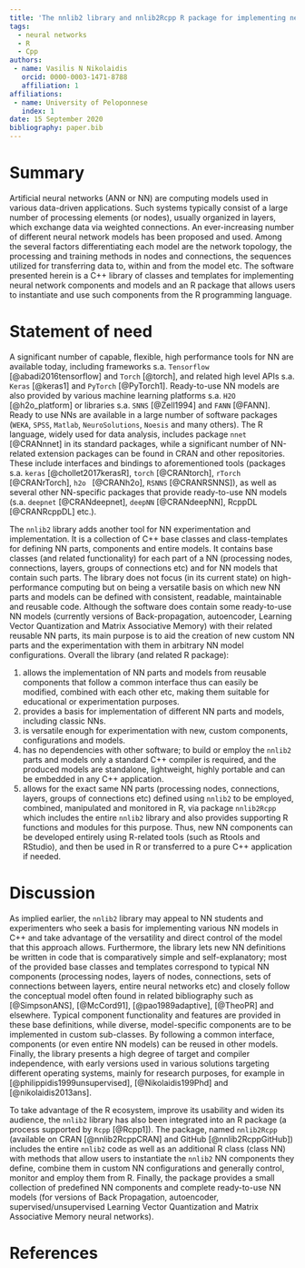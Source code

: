```yaml
---
title: 'The nnlib2 library and nnlib2Rcpp R package for implementing neural networks'
tags:
  - neural networks
  - R
  - Cpp
authors:
 - name: Vasilis N Nikolaidis
   orcid: 0000-0003-1471-8788
   affiliation: 1
affiliations:
 - name: University of Peloponnese
   index: 1
date: 15 September 2020
bibliography: paper.bib
---
```


# Summary

Artificial neural networks (ANN or NN) are computing models used in various data-driven applications. Such systems typically consist of a large number of processing elements (or nodes), usually organized in layers, which exchange data via weighted connections. An ever-increasing number of different neural network models has been proposed and used. Among the several factors differentiating each model are the network topology, the processing and training methods in nodes and connections, the sequences utilized for transferring data to, within and from the model etc. The software presented herein is a C++ library of classes and templates for implementing neural network components and models and an R package that allows users to instantiate and use such components from the R programming language.

# Statement of need

A significant number of capable, flexible, high performance tools for NN are available today, including frameworks s.a. `Tensorflow` [@abadi2016tensorflow] and `Torch` [@torch], and related high level APIs s.a. `Keras` [@keras1] and `PyTorch` [@PyTorch1]. Ready-to-use NN models are also provided by various machine learning platforms s.a. `H2O` [@h2o_platform] or libraries s.a. `SNNS` [@Zell1994] and `FANN` [@FANN]. Ready to use NNs are available in a large number of software packages (`WEKA`, `SPSS`, `Matlab`, `NeuroSolutions`, `Noesis`  and many others). The R language, widely used for data analysis, includes package `nnet` [@CRANnnet] in its standard packages, while a significant number of NN-related extension packages can be found in CRAN and other repositories. These include interfaces and bindings to aforementioned tools (packages s.a. `keras` [@chollet2017kerasR], `torch` [@CRANtorch], `rTorch` [@CRANrTorch], `h2o ` [@CRANh2o], `RSNNS` [@CRANRSNNS]), as well as several other NN-specific packages that provide ready-to-use NN models (s.a. `deepnet` [@CRANdeepnet], `deepNN` [@CRANdeepNN], RcppDL [@CRANRcppDL] etc.).

The `nnlib2` library adds another tool for NN experimentation and implementation. It is a collection of C++  base classes and class-templates for defining NN parts, components and entire models. It contains base classes (and related functionality) for each part of a NN (processing nodes, connections, layers, groups of connections etc) and for NN models that contain such parts. The library does not focus (in its current state) on high-performance computing but on being a versatile basis on which new NN parts and models can be defined with consistent, readable, maintainable and reusable code. Although the software does contain some ready-to-use NN models (currently versions of Back-propagation, autoencoder, Learning Vector Quantization and Matrix Associative Memory) with their related reusable NN parts, its main purpose is to aid the creation of new custom NN parts and the experimentation with them in arbitrary NN model configurations. Overall the library (and related R package):

1. allows the implementation of NN parts and models from reusable components that follow a common interface thus can easily be modified, combined with each other etc, making them suitable for educational or experimentation purposes.
2. provides a basis for implementation of different NN parts and models, including classic NNs.
3. is versatile enough for experimentation with new, custom components, configurations and models.
4. has no dependencies with other software; to build or employ the `nnlib2` parts and models only a standard C++ compiler is required, and the produced models are standalone, lightweight, highly portable and can be embedded in any C++ application.
5. allows for the exact same NN parts (processing nodes, connections, layers, groups of connections etc) defined using `nnlib2` to be employed, combined, manipulated and monitored in R, via package `nnlib2Rcpp` which includes the entire `nnlib2` library and also provides supporting R functions and modules for this purpose. Thus, new NN components can be developed entirely using R-related tools (such as Rtools and RStudio), and then be used in R or transferred to a pure C++ application if needed.

# Discussion

As implied earlier, the `nnlib2` library may appeal to NN students and experimenters who seek a basis for implementing various NN models in C++ and take advantage of the versatility and direct control of the model that this approach allows. Furthermore, the library lets new NN definitions be written in code that is comparatively simple and self-explanatory; most of the provided base classes and templates correspond to typical NN components (processing nodes, layers of nodes, connections, sets of connections between layers, entire neural networks etc) and closely follow the conceptual model often found in related bibliography such as [@SimpsonANS], [@McCord91], [@pao1989adaptive], [@TheoPR] and elsewhere. Typical component functionality and features are provided in these base definitions, while diverse, model-specific components are to be implemented in custom sub-classes. By following a common interface, components (or even entire NN models) can be reused in other models. Finally, the library presents a high degree of target and compiler independence, with early versions used in various solutions targeting different operating systems, mainly for research purposes, for example in [@philippidis1999unsupervised], [@Nikolaidis199Phd] and [@nikolaidis2013ans]. 

To take advantage of the R ecosystem, improve its usability and widen its audience, the `nnlib2` library has also been integrated into an R package (a process supported by `Rcpp` [@Rcpp1]). The package, named `nnlib2Rcpp` (available on CRAN [@nnlib2RcppCRAN] and GitHub [@nnlib2RcppGitHub]) includes the entire `nnlib2` code as well as an additional R class (class NN) with methods that allow users to instantiate the `nnlib2` NN components they define, combine them in custom NN configurations and generally control, monitor and employ them from R. Finally, the package provides a small collection of predefined NN components and complete ready-to-use NN models (for versions of Back Propagation, autoencoder, supervised/unsupervised Learning Vector Quantization and Matrix Associative Memory neural networks).

# References
